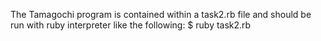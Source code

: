 The Tamagochi program is contained within a task2.rb file and should be run with ruby interpreter like the following: $ ruby task2.rb
